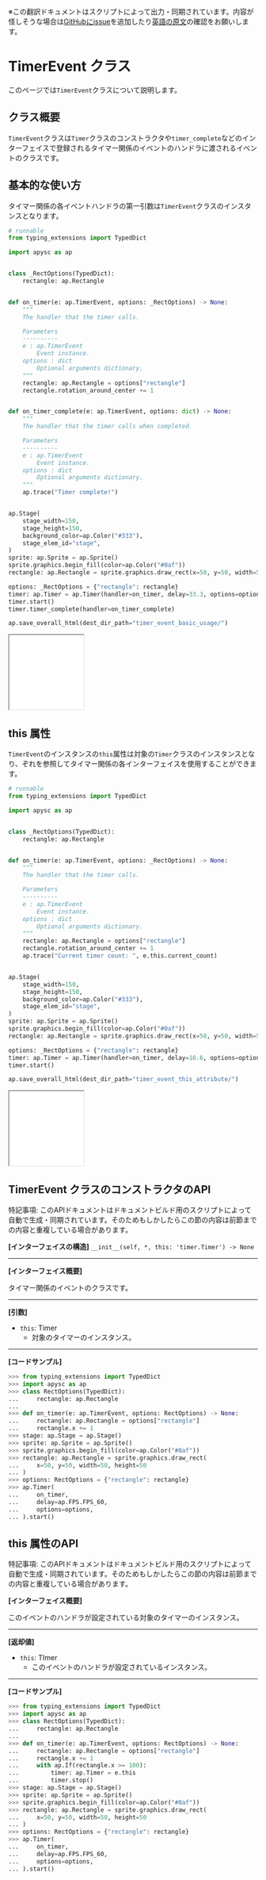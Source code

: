 <span class="inconspicuous-txt">※この翻訳ドキュメントはスクリプトによって出力・同期されています。内容が怪しそうな場合は<a href="https://github.com/simon-ritchie/apysc/issues" target="_blank">GitHubにissue</a>を追加したり[英語の原文](https://simon-ritchie.github.io/apysc/en/timer_event.html)の確認をお願いします。</span>

# TimerEvent クラス

このページでは`TimerEvent`クラスについて説明します。

## クラス概要

`TimerEvent`クラスは`Timer`クラスのコンストラクタや`timer_complete`などのインターフェイスで登録されるタイマー関係のイベントのハンドラに渡されるイベントのクラスです。

## 基本的な使い方

タイマー関係の各イベントハンドラの第一引数は`TimerEvent`クラスのインスタンスとなります。

```py
# runnable
from typing_extensions import TypedDict

import apysc as ap


class _RectOptions(TypedDict):
    rectangle: ap.Rectangle


def on_timer(e: ap.TimerEvent, options: _RectOptions) -> None:
    """
    The handler that the timer calls.

    Parameters
    ----------
    e : ap.TimerEvent
        Event instance.
    options : dict
        Optional arguments dictionary.
    """
    rectangle: ap.Rectangle = options["rectangle"]
    rectangle.rotation_around_center += 1


def on_timer_complete(e: ap.TimerEvent, options: dict) -> None:
    """
    The handler that the timer calls when completed.

    Parameters
    ----------
    e : ap.TimerEvent
        Event instance.
    options : dict
        Optional arguments dictionary.
    """
    ap.trace("Timer complete!")


ap.Stage(
    stage_width=150,
    stage_height=150,
    background_color=ap.Color("#333"),
    stage_elem_id="stage",
)
sprite: ap.Sprite = ap.Sprite()
sprite.graphics.begin_fill(color=ap.Color("#0af"))
rectangle: ap.Rectangle = sprite.graphics.draw_rect(x=50, y=50, width=50, height=50)

options: _RectOptions = {"rectangle": rectangle}
timer: ap.Timer = ap.Timer(handler=on_timer, delay=33.3, options=options)
timer.start()
timer.timer_complete(handler=on_timer_complete)

ap.save_overall_html(dest_dir_path="timer_event_basic_usage/")
```

<iframe src="static/timer_event_basic_usage/index.html" width="150" height="150"></iframe>

## this 属性

`TimerEvent`のインスタンスの`this`属性は対象の`Timer`クラスのインスタンスとなり、ぞれを参照してタイマー関係の各インターフェイスを使用することができます。

```py
# runnable
from typing_extensions import TypedDict

import apysc as ap


class _RectOptions(TypedDict):
    rectangle: ap.Rectangle


def on_timer(e: ap.TimerEvent, options: _RectOptions) -> None:
    """
    The handler that the timer calls.

    Parameters
    ----------
    e : ap.TimerEvent
        Event instance.
    options : dict
        Optional arguments dictionary.
    """
    rectangle: ap.Rectangle = options["rectangle"]
    rectangle.rotation_around_center += 1
    ap.trace("Current timer count: ", e.this.current_count)


ap.Stage(
    stage_width=150,
    stage_height=150,
    background_color=ap.Color("#333"),
    stage_elem_id="stage",
)
sprite: ap.Sprite = ap.Sprite()
sprite.graphics.begin_fill(color=ap.Color("#0af"))
rectangle: ap.Rectangle = sprite.graphics.draw_rect(x=50, y=50, width=50, height=50)

options: _RectOptions = {"rectangle": rectangle}
timer: ap.Timer = ap.Timer(handler=on_timer, delay=16.6, options=options)
timer.start()

ap.save_overall_html(dest_dir_path="timer_event_this_attribute/")
```

<iframe src="static/timer_event_this_attribute/index.html" width="150" height="150"></iframe>

## TimerEvent クラスのコンストラクタのAPI

<span class="inconspicuous-txt">特記事項: このAPIドキュメントはドキュメントビルド用のスクリプトによって自動で生成・同期されています。そのためもしかしたらこの節の内容は前節までの内容と重複している場合があります。</span>

**[インターフェイスの構造]** `__init__(self, *, this: 'timer.Timer') -> None`<hr>

**[インターフェイス概要]**

タイマー関係のイベントのクラスです。<hr>

**[引数]**

- `this`: Timer
  - 対象のタイマーのインスタンス。

<hr>

**[コードサンプル]**

```py
>>> from typing_extensions import TypedDict
>>> import apysc as ap
>>> class RectOptions(TypedDict):
...     rectangle: ap.Rectangle
...
>>> def on_timer(e: ap.TimerEvent, options: RectOptions) -> None:
...     rectangle: ap.Rectangle = options["rectangle"]
...     rectangle.x += 1
>>> stage: ap.Stage = ap.Stage()
>>> sprite: ap.Sprite = ap.Sprite()
>>> sprite.graphics.begin_fill(color=ap.Color("#0af"))
>>> rectangle: ap.Rectangle = sprite.graphics.draw_rect(
...     x=50, y=50, width=50, height=50
... )
>>> options: RectOptions = {"rectangle": rectangle}
>>> ap.Timer(
...     on_timer,
...     delay=ap.FPS.FPS_60,
...     options=options,
... ).start()
```

## this 属性のAPI

<span class="inconspicuous-txt">特記事項: このAPIドキュメントはドキュメントビルド用のスクリプトによって自動で生成・同期されています。そのためもしかしたらこの節の内容は前節までの内容と重複している場合があります。</span>

**[インターフェイス概要]**

このイベントのハンドラが設定されている対象のタイマーのインスタンス。<hr>

**[返却値]**

- `this`: TImer
  - このイベントのハンドラが設定されているインスタンス。

<hr>

**[コードサンプル]**

```py
>>> from typing_extensions import TypedDict
>>> import apysc as ap
>>> class RectOptions(TypedDict):
...     rectangle: ap.Rectangle
...
>>> def on_timer(e: ap.TimerEvent, options: RectOptions) -> None:
...     rectangle: ap.Rectangle = options["rectangle"]
...     rectangle.x += 1
...     with ap.If(rectangle.x >= 100):
...         timer: ap.Timer = e.this
...         timer.stop()
>>> stage: ap.Stage = ap.Stage()
>>> sprite: ap.Sprite = ap.Sprite()
>>> sprite.graphics.begin_fill(color=ap.Color("#0af"))
>>> rectangle: ap.Rectangle = sprite.graphics.draw_rect(
...     x=50, y=50, width=50, height=50
... )
>>> options: RectOptions = {"rectangle": rectangle}
>>> ap.Timer(
...     on_timer,
...     delay=ap.FPS.FPS_60,
...     options=options,
... ).start()
```